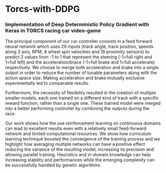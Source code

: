 # Torcs-with-DDPG
### Implementation of Deep Deterministic Policy Gradient with Keras in TORCS racing car video-game

The principal component of our car controller consists in a feed forward neural
network which uses 29 inputs (track angle, track position, speeds along 3 axis,
RPM, 4 wheel spin velocities and 19 proximity sensors) to predict 2 values from
-1 to 1 that represent the steering (-1=full right and 1=full left) and the 
acceleration/brace (-1=full brake and 1=full accelerate) respectively. We choose to
merge both acceleration and brake into a single output in order to reduce the
number of tunable parameters along with the action space size. Making acceleration
and brake mutually exclusive experimentally led to comparable results.


Furthermore, the necessity of flexibility resulted in the creation of multiple
smaller models, each one trained on a different kind of track with a specific
reward function, rather than a single one. These trained model were merged
into a better performing controller by combining the outputs during the race.


Our work shows how the use reinforcement learning on continuous domains can
lead to excellent results even with a relatively small feed-forward network and
limited computational resources. We show how curriculum learning technique
boosted the convergence of the training process and we highlight how averaging
multiple networks can have a positive effect reducing the variance of the resulting
model, increasing its precision and allowing parallel training. Heuristics and
in-domain knowledge can help increasing stability and performances while the
emerging complexity can be successfully handled by genetic algorithms.

